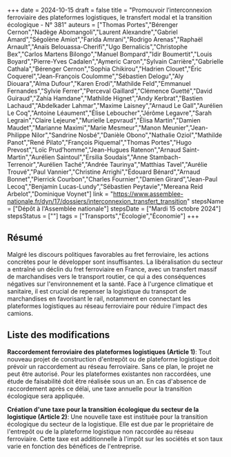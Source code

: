 +++
date = 2024-10-15
draft = false
title = "Promouvoir l’interconnexion ferroviaire des plateformes logistiques, le transfert modal et la transition écologique - N° 381"
auteurs = ["Thomas Portes","Bérenger Cernon","Nadège Abomangoli","Laurent Alexandre","Gabriel Amard","Ségolène Amiot","Farida Amrani","Rodrigo Arenas","Raphaël Arnault","Anaïs Belouassa-Cherifi","Ugo Bernalicis","Christophe Bex","Carlos Martens Bilongo","Manuel Bompard","Idir Boumertit","Louis Boyard","Pierre-Yves Cadalen","Aymeric Caron","Sylvain Carrière","Gabrielle Cathala","Bérenger Cernon","Sophia Chikirou","Hadrien Clouet","Éric Coquerel","Jean-François Coulomme","Sébastien Delogu","Aly Diouara","Alma Dufour","Karen Erodi","Mathilde Feld","Emmanuel Fernandes","Sylvie Ferrer","Perceval Gaillard","Clémence Guetté","David Guiraud","Zahia Hamdane","Mathilde Hignet","Andy Kerbrat","Bastien Lachaud","Abdelkader Lahmar","Maxime Laisney","Arnaud Le Gall","Aurélien Le Coq","Antoine Léaument","Élise Leboucher","Jérôme Legavre","Sarah Legrain","Claire Lejeune","Murielle Lepvraud","Élisa Martin","Damien Maudet","Marianne Maximi","Marie Mesmeur","Manon Meunier","Jean-Philippe Nilor","Sandrine Nosbé","Danièle Obono","Nathalie Oziol","Mathilde Panot","René Pilato","François Piquemal","Thomas Portes","Hugo Prevost","Loïc Prud’homme","Jean-Hugues Ratenon","Arnaud Saint-Martin","Aurélien Saintoul","Ersilia Soudais","Anne Stambach-Terrenoir","Aurélien Taché","Andrée Taurinya","Matthias Tavel","Aurélie Trouvé","Paul Vannier","Christine Arrighi","Édouard Bénard","Arnaud Bonnet","Pierrick Courbon","Charles Fournier","Damien Girard","Jean-Paul Lecoq","Benjamin Lucas-Lundy","Sébastien Peytavie","Mereana Reid Arbelot","Dominique Voynet"]
link = "https://www.assemblee-nationale.fr/dyn/17/dossiers/interconnexion_transfert_transition"
stepsName = ["Dépôt à l'Assemblée nationale"]
stepsDate = ["Mardi 15 octobre 2024"]
stepsStatus = [""]
tags = ["Transports","Écologie","Économie"]
+++

## Résumé

Malgré les discours politiques favorables au fret ferroviaire, les actions concrètes pour le développer sont insuffisantes. La libéralisation du secteur a entraîné un déclin du fret ferroviaire en France, avec un transfert massif de marchandises vers le transport routier, ce qui a des conséquences négatives sur l'environnement et la santé. Face à l'urgence climatique et sanitaire, il est crucial de repenser la logistique du transport de marchandises en favorisant le rail, notamment en connectant les plateformes logistiques au réseau ferroviaire pour réduire l'impact des camions.

## Liste des modifications

**Raccordement ferroviaire des plateformes logistiques (Article 1)**: Tout nouveau projet de construction d'entrepôt ou de plateforme logistique doit prévoir un raccordement au réseau ferroviaire. Sans ce plan, le projet ne peut être autorisé. Pour les plateformes existantes non raccordées, une étude de faisabilité doit être réalisée sous un an. En cas d'absence de raccordement après ce délai, une taxe annuelle pour la transition écologique sera appliquée.

**Création d'une taxe pour la transition écologique du secteur de la logistique (Article 2)**: Une nouvelle taxe est instituée pour la transition écologique du secteur de la logistique. Elle est due par le propriétaire de l'entrepôt ou de la plateforme logistique non raccordée au réseau ferroviaire. Cette taxe est additionnelle à l'impôt sur les sociétés et son taux varie en fonction des bénéfices de l'entreprise.
